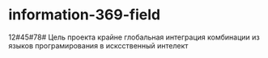 # information-369-field
12#45#78#
Цель проекта крайне глобальная
интеграция комбинации из языков програмирования в исксственный интелект
